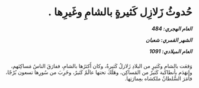<h1 dir="rtl">حُدوثُ زَلازِل كَثيرةٍ بالشامِ وغَيرِها .</h1>

<h5 dir="rtl">العام الهجري:  484

الشهر القمري: شعبان

العام الميلادي: 1091</h5>

<p dir="rtl">وَقعَت بالشامِ وكَثيرٍ من البلادِ زَلازلُ كَثيرةٌ، وكان أَكثرُها بالشامِ، ففارَقَ الناسُ مَساكِنَهم، وانهَدَم بأنطاكية كَثيرٌ من المَساكِن، وهَلَكَ تحتها عالَمٌ كَثيرٌ، وخَرِبَ من سُورِها تسعون بُرْجًا، فأَمَرَ السُّلطانُ ملكشاه بعِمارَتِها.</p></br>
